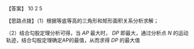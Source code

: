 【答案】 10 2 5

【思路点拨】（1）根据等底等高的三角形和矩形面积关系分析求解；

（2）结合勾股定理分析可得，当 $A P$ 最大时， $D P$ 即最大，通过分析点 $N$ 的运动轨迹，结合勾股定理确定AP的最值，从而求得 $D P$ 的最大值
